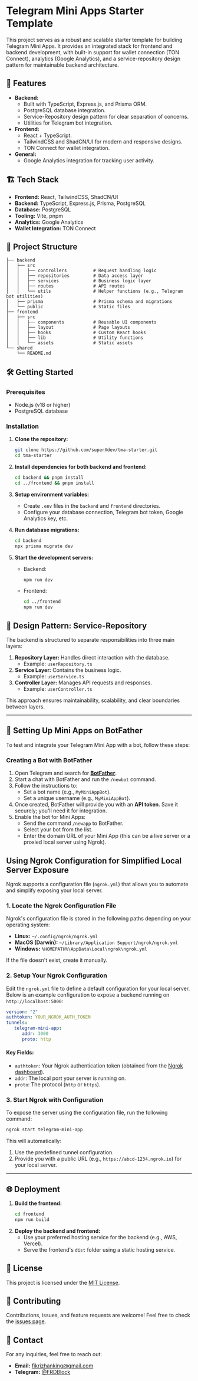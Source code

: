 # Telegram Mini Apps Starter Template

This project serves as a robust and scalable starter template for building Telegram Mini Apps. It provides an integrated stack for frontend and backend development, with built-in support for wallet connection (TON Connect), analytics (Google Analytics), and a service-repository design pattern for maintainable backend architecture.

## 🚀 Features

-  **Backend:**
   -  Built with TypeScript, Express.js, and Prisma ORM.
   -  PostgreSQL database integration.
   -  Service-Repository design pattern for clear separation of concerns.
   -  Utilities for Telegram bot integration.
-  **Frontend:**
   -  React + TypeScript.
   -  TailwindCSS and ShadCN/UI for modern and responsive designs.
   -  TON Connect for wallet integration.
-  **General:**
   -  Google Analytics integration for tracking user activity.

## 🏗️ Tech Stack

-  **Frontend:** React, TailwindCSS, ShadCN/UI
-  **Backend:** TypeScript, Express.js, Prisma, PostgreSQL
-  **Database:** PostgreSQL
-  **Tooling:** Vite, pnpm
-  **Analytics:** Google Analytics
-  **Wallet Integration:** TON Connect

## 📂 Project Structure

```plaintext
├── backend
│   ├── src
│   │   ├── controllers          # Request handling logic
│   │   ├── repositories         # Data access layer
│   │   ├── services             # Business logic layer
│   │   ├── routes               # API routes
│   │   └── utils                # Helper functions (e.g., Telegram bot utilities)
│   ├── prisma                   # Prisma schema and migrations
│   └── public                   # Static files
├── frontend
│   ├── src
│   │   ├── components           # Reusable UI components
│   │   ├── layout               # Page layouts
│   │   ├── hooks                # Custom React hooks
│   │   ├── lib                  # Utility functions
│   │   └── assets               # Static assets
└── shared
    └── README.md
```

## 🛠️ Getting Started

### Prerequisites

-  Node.js (v18 or higher)
-  PostgreSQL database

### Installation

1. **Clone the repository:**

   ```bash
   git clone https://github.com/superXdev/tma-starter.git
   cd tma-starter
   ```

2. **Install dependencies for both backend and frontend:**

   ```bash
   cd backend && pnpm install
   cd ../frontend && pnpm install
   ```

3. **Setup environment variables:**

   -  Create `.env` files in the `backend` and `frontend` directories.
   -  Configure your database connection, Telegram bot token, Google Analytics key, etc.

4. **Run database migrations:**

   ```bash
   cd backend
   npx prisma migrate dev
   ```

5. **Start the development servers:**
   -  Backend:
      ```bash
      npm run dev
      ```
   -  Frontend:
      ```bash
      cd ../frontend
      npm run dev
      ```

## 🧱 Design Pattern: Service-Repository

The backend is structured to separate responsibilities into three main layers:

1. **Repository Layer:** Handles direct interaction with the database.
   -  Example: `userRepository.ts`
2. **Service Layer:** Contains the business logic.
   -  Example: `userService.ts`
3. **Controller Layer:** Manages API requests and responses.
   -  Example: `userController.ts`

This approach ensures maintainability, scalability, and clear boundaries between layers.

---

## 🤖 Setting Up Mini Apps on BotFather

To test and integrate your Telegram Mini App with a bot, follow these steps:

### **Creating a Bot with BotFather**

1. Open Telegram and search for [**BotFather**](https://t.me/botfather).
2. Start a chat with BotFather and run the `/newbot` command.
3. Follow the instructions to:
   -  Set a bot name (e.g., `MyMiniAppBot`).
   -  Set a unique username (e.g., `MyMiniAppBot`).
4. Once created, BotFather will provide you with an **API token**. Save it securely; you'll need it for integration.
5. Enable the bot for Mini Apps:
   -  Send the command `/newapp` to BotFather.
   -  Select your bot from the list.
   -  Enter the domain URL of your Mini App (this can be a live server or a proxied local server using Ngrok).

## Using Ngrok Configuration for Simplified Local Server Exposure

Ngrok supports a configuration file (`ngrok.yml`) that allows you to automate and simplify exposing your local server.

### 1. **Locate the Ngrok Configuration File**

Ngrok's configuration file is stored in the following paths depending on your operating system:

-  **Linux:** `~/.config/ngrok/ngrok.yml`
-  **MacOS (Darwin):** `~/Library/Application Support/ngrok/ngrok.yml`
-  **Windows:** `%HOMEPATH%\AppData\Local\ngrok\ngrok.yml`

If the file doesn't exist, create it manually.

### 2. **Setup Your Ngrok Configuration**

Edit the `ngrok.yml` file to define a default configuration for your local server. Below is an example configuration to expose a backend running on `http://localhost:5000`:

```yaml
version: "2"
authtoken: YOUR_NGROK_AUTH_TOKEN
tunnels:
   telegram-mini-app:
      addr: 3000
      proto: http
```

#### Key Fields:

-  `authtoken`: Your Ngrok authentication token (obtained from the [Ngrok dashboard](https://dashboard.ngrok.com)).
-  `addr`: The local port your server is running on.
-  `proto`: The protocol (`http` or `https`).

### 3. **Start Ngrok with Configuration**

To expose the server using the configuration file, run the following command:

```bash
ngrok start telegram-mini-app
```

This will automatically:

1. Use the predefined tunnel configuration.
2. Provide you with a public URL (e.g., `https://abcd-1234.ngrok.io`) for your local server.

---

## 🌐 Deployment

1. **Build the frontend:**
   ```bash
   cd frontend
   npm run build
   ```
2. **Deploy the backend and frontend:**
   -  Use your preferred hosting service for the backend (e.g., AWS, Vercel).
   -  Serve the frontend's `dist` folder using a static hosting service.

## 📝 License

This project is licensed under the [MIT License](LICENSE).

## 🤝 Contributing

Contributions, issues, and feature requests are welcome! Feel free to check the [issues page](https://github.com/your-username/telegram-mini-apps-starter/issues).

## 📧 Contact

For any inquiries, feel free to reach out:

-  **Email:** fikrizhanking@gmail.com
-  **Telegram:** [@FRDBlock](https://t.me/FRDBlock)
